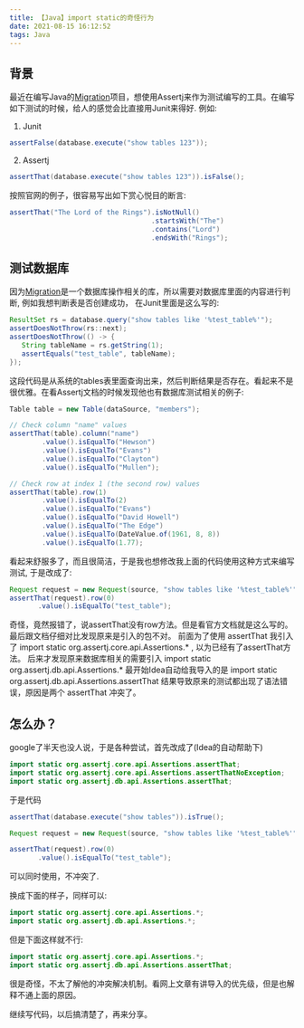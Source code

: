 ```yaml
---
title: 【Java】import static的奇怪行为
date: 2021-08-15 16:12:52
tags: Java
---
```


## 背景

最近在编写Java的[Migration](https://github.com/JavaDream/migration)项目，想使用Assertj来作为测试编写的工具。在编写如下测试的时候，给人的感觉会比直接用Junit来得好. 例如:

1. Junit

```java
assertFalse(database.execute("show tables 123"));
```

2. Assertj

```java
assertThat(database.execute("show tables 123")).isFalse();
```

按照官网的例子，很容易写出如下赏心悦目的断言:

```java
assertThat("The Lord of the Rings").isNotNull()
                                   .startsWith("The")
                                   .contains("Lord")
                                   .endsWith("Rings");
```

## 测试数据库

因为[Migration](https://github.com/JavaDream/migration)是一个数据库操作相关的库，所以需要对数据库里面的内容进行判断, 例如我想判断表是否创建成功， 在Junit里面是这么写的:

```java
ResultSet rs = database.query("show tables like '%test_table%'");
assertDoesNotThrow(rs::next);
assertDoesNotThrow(() -> {
   String tableName = rs.getString(1);
   assertEquals("test_table", tableName);
});
```
这段代码是从系统的tables表里面查询出来，然后判断结果是否存在。看起来不是很优雅。在看Assertj文档的时候发现他也有数据库测试相关的例子:

```java
Table table = new Table(dataSource, "members");

// Check column "name" values
assertThat(table).column("name")
        .value().isEqualTo("Hewson")
        .value().isEqualTo("Evans")
        .value().isEqualTo("Clayton")
        .value().isEqualTo("Mullen");

// Check row at index 1 (the second row) values
assertThat(table).row(1)
        .value().isEqualTo(2)
        .value().isEqualTo("Evans")
        .value().isEqualTo("David Howell")
        .value().isEqualTo("The Edge")
        .value().isEqualTo(DateValue.of(1961, 8, 8))
        .value().isEqualTo(1.77);
```
看起来舒服多了，而且很简洁，于是我也想修改我上面的代码使用这种方式来编写测试, 于是改成了:

```java
Request request = new Request(source, "show tables like '%test_table%'");
assertThat(request).row(0)
       .value().isEqualTo("test_table");
```

奇怪，竟然报错了，说assertThat没有row方法。但是看官方文档就是这么写的。最后跟文档仔细对比发现原来是引入的包不对。
前面为了使用 assertThat 我引入了 import static org.assertj.core.api.Assertions.* , 以为已经有了assertThat方法。
后来才发现原来数据库相关的需要引入 import static org.assertj.db.api.Assertions.* 最开始Idea自动给我导入的是 import static org.assertj.db.api.Assertions.assertThat 结果导致原来的测试都出现了语法错误，原因是两个 assertThat 冲突了。

## 怎么办？

google了半天也没人说，于是各种尝试，首先改成了(Idea的自动帮助下)

```java
import static org.assertj.core.api.Assertions.assertThat;
import static org.assertj.core.api.Assertions.assertThatNoException;
import static org.assertj.db.api.Assertions.assertThat;
```

于是代码

```java
assertThat(database.execute("show tables")).isTrue();

Request request = new Request(source, "show tables like '%test_table%'");

assertThat(request).row(0)
       .value().isEqualTo("test_table");
```

可以同时使用，不冲突了.

换成下面的样子，同样可以:

```java
import static org.assertj.core.api.Assertions.*;
import static org.assertj.db.api.Assertions.*;
```

但是下面这样就不行:

```java
import static org.assertj.core.api.Assertions.*;
import static org.assertj.db.api.Assertions.assertThat;
```

很是奇怪，不太了解他的冲突解决机制。看网上文章有讲导入的优先级，但是也解释不通上面的原因。

继续写代码，以后搞清楚了，再来分享。 